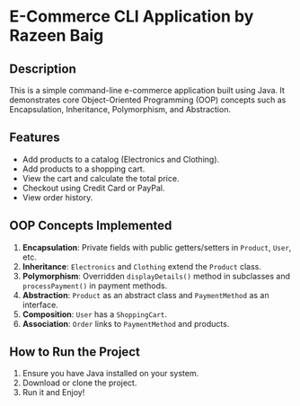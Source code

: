 # E-Commerce CLI Application by Razeen Baig

## Description
This is a simple command-line e-commerce application built using Java. It demonstrates core Object-Oriented Programming (OOP) concepts such as Encapsulation, Inheritance, Polymorphism, and Abstraction.

## Features
- Add products to a catalog (Electronics and Clothing).
- Add products to a shopping cart.
- View the cart and calculate the total price.
- Checkout using Credit Card or PayPal.
- View order history.

## OOP Concepts Implemented
1. **Encapsulation**: Private fields with public getters/setters in `Product`, `User`, etc.
2. **Inheritance**: `Electronics` and `Clothing` extend the `Product` class.
3. **Polymorphism**: Overridden `displayDetails()` method in subclasses and `processPayment()` in payment methods.
4. **Abstraction**: `Product` as an abstract class and `PaymentMethod` as an interface.
5. **Composition**: `User` has a `ShoppingCart`.
6. **Association**: `Order` links to `PaymentMethod` and products.

## How to Run the Project
1. Ensure you have Java installed on your system.
2. Download or clone the project.
3. Run it and Enjoy!